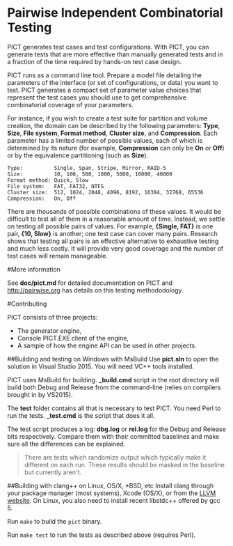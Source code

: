 Pairwise Independent Combinatorial Testing
==========================================

PICT generates test cases and test configurations. With PICT, you can generate tests that are more effective than manually generated tests and in a fraction of the time required by hands-on test case design.

PICT runs as a command line tool. Prepare a model file detailing the parameters of the interface (or set of configurations, or data) you want to test. PICT generates a compact set of parameter value choices that represent the test cases you should use to get comprehensive combinatorial coverage of your parameters.

For instance, if you wish to create a test suite for partition and volume creation, the domain can be described by the following parameters: **Type**, **Size**, **File system**, **Format method**, **Cluster size**, and **Compression**. Each parameter has a limited number of possible values, each of which is determined by its nature (for example, **Compression** can only be **On** or **Off**) or by the equivalence partitioning (such as **Size**).

    Type:          Single, Span, Stripe, Mirror, RAID-5
    Size:          10, 100, 500, 1000, 5000, 10000, 40000
    Format method: Quick, Slow
    File system:   FAT, FAT32, NTFS
    Cluster size:  512, 1024, 2048, 4096, 8192, 16384, 32768, 65536
    Compression:   On, Off

There are thousands of possible combinations of these values. It would be  difficult to test all of them in a reasonable amount of time. Instead, we settle on testing all possible pairs of values. For example, **{Single, FAT}** is one pair, **{10, Slow}** is another; one test case can cover many pairs. Research shows that testing all pairs is an effective alternative to exhaustive testing and much less costly. It will provide very good coverage and the number of test cases will remain manageable.

#More information

See **doc/pict.md** for detailed documentation on PICT and http://pairwise.org has details on this testing methododology. 

#Contributing

PICT consists of three projects:
 * The generator engine,
 * Console PICT.EXE client of the engine,
 * A sample of how the engine API can be used in other projects.

##Building and testing on Windows with MsBuild
Use **pict.sln** to open the solution in Visual Studio 2015. You will need VC++ tools installed.

PICT uses MsBuild for building. **_build.cmd** script in the root directory will build both Debug and Release from the command-line (relies on compilers brought in by VS2015).

The **test** folder contains all that is necessary to test PICT. You need Perl to run the tests. **_test.cmd** is the script that does it all.

The test script produces a log: **dbg.log** or **rel.log** for the Debug and Release bits respectively. Compare them with their committed baselines and make sure all the differences can be explained.

>There are tests which randomize output which typically make it different on each run. These results should be masked in the baseline but currently aren't.

##Building with clang++ on Linux, OS/X, *BSD, etc
Install clang through your package manager (most systems), Xcode (OS/X), or from the [LLVM website](http://llvm.org/releases/).
On Linux, you also need to install recent libstdc++ offered by gcc 5.

Run `make` to build the `pict` binary.

Run `make test` to run the tests as described above (requires Perl).
